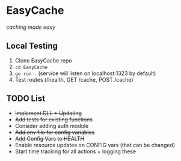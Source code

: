 # EasyCache
_caching made easy_

## Local Testing
1. Clone EasyCache repo
2. `cd EasyCache`
3. `go run .` (service will listen on localhost:1323 by default)
4. Test routes (/health, GET /cache, POST /cache)

## TODO List
- ~~Implement DLL + Updating~~
- ~~Add tests for existing functions~~
- Consider adding auth module
- ~~Add env file for config variables~~
- ~~Add Config Vars to HEALTH~~
- Enable resource updates on CONFIG vars (that can be changed)
- Start time tracking for all actions + logging these